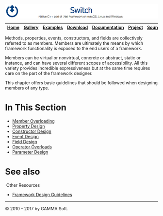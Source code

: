 ![Switch Header](Images/SwitchNativeC++port.png)

| [Home](Home.md) | [Gallery](Gallery.md) | [Examples](Examples.md) | [Download](Download.md) | [Documentation](Documentation.md) | [Project](https://sourceforge.net/projects/switchpro) | [Source](https://github.com/gammasoft71/switch) | [License](License.md) | [Contact](Contact.md) | [GAMMA Soft](https://gammasoft71.wixsite.com/gammasoft) |
|-----------------|-----------------------|-------------------------|-------------------------|-----------------------------------|-------------------------------------------------------|-------------------------------------------------|-----------------------|-----------------------|---------------------------------------------------------|

Methods, properties, events, constructors, and fields are collectively referred to as members. Members are ultimately the means by which framework functionality is exposed to the end users of a framework.

Members can be virtual or nonvirtual, concrete or abstract, static or instance, and can have several different scopes of accessibility. All this variety provides incredible expressiveness but at the same time requires care on the part of the framework designer.

This chapter offers basic guidelines that should be followed when designing members of any type.

# In This Section

* [Member Overloading](MemberOverloading.md)
* [Property Design](PropertyDesign.md)
* [Constructor Design](ConstructorDesign.md)
* [Event Design](EventDesign.md)
* [Field Design](FieldDesign.md)
* [Operator Overloads](OperatorOverloads.md)
* [Parameter Design](ParameterDesign.md)

# See also
​
Other Resources

* [Framework Design Guidelines](FrameworkDesignGuidelines.md)

______________________________________________________________________________________________

© 2010 - 2017 by GAMMA Soft.
